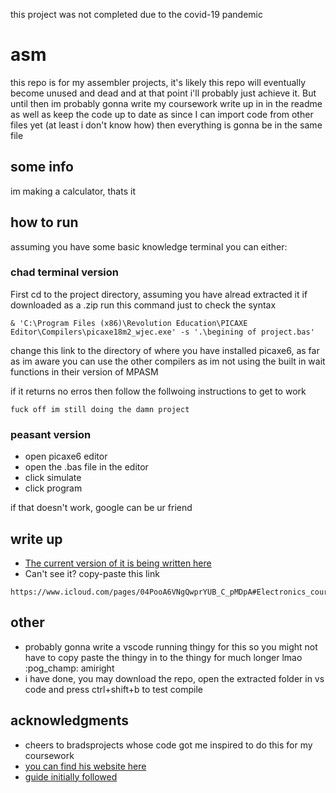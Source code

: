 this project was not completed due to the covid-19 pandemic 
# asm
this repo is for my assembler projects, it's likely this repo will eventually become unused and dead and 
at that point i'll probably just achieve it.
But until then im probably gonna write my coursework write up in in the readme as well as keep the code up to date
as since I can import code from other files yet (at least i don't know how) then everything is gonna be in the same file

## some info
im making a calculator, thats it

## how to run
assuming you have some basic knowledge terminal you can either:

### chad terminal version
First cd to the project directory, assuming you have alread extracted it if downloaded as a .zip
run this command just to check the syntax 

```
& 'C:\Program Files (x86)\Revolution Education\PICAXE Editor\Compilers\picaxe18m2_wjec.exe' -s '.\begining of project.bas'
```
change this link to the directory of where you have installed picaxe6, as far as im aware you can use the other compilers as im not using the built in wait functions in their version of MPASM

if it returns no erros then follow the follwoing instructions to get to work

```
fuck off im still doing the damn project
```



### peasant version

* open picaxe6 editor
* open the .bas file in the editor
* click simulate
* click program

if that doesn't work, google can be ur friend 

## write up
* [The current version of it is being written here](https://www.icloud.com/pages/04PooA6VNgQwprYUB_C_pMDpA#Electronics_courswork)
* Can't see it? copy-paste this link 
```
https://www.icloud.com/pages/04PooA6VNgQwprYUB_C_pMDpA#Electronics_courswork
```

## other
- probably gonna write a vscode running thingy for this so you might not have to copy paste the thingy in to the thingy for much longer lmao :pog_champ: amiright
- i have done, you may download the repo, open the extracted folder in vs code and press ctrl+shift+b to test compile

## acknowledgments

* cheers to bradsprojects whose code got me inspired to do this for my coursework
* [you can find his website here](https://bradsprojects.com/)
* [guide initially followed](https://bradsprojects.com/pic-assembly-tutorial-6-interfacing-a-keypad-to-your-microcontroller/)
